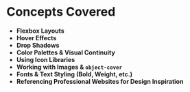 # Concepts Covered

- **Flexbox Layouts**
- **Hover Effects**
- **Drop Shadows**
- **Color Palettes & Visual Continuity**
- **Using Icon Libraries**
- **Working with Images & `object-cover`**
- **Fonts & Text Styling (Bold, Weight, etc.)**
- **Referencing Professional Websites for Design Inspiration**

